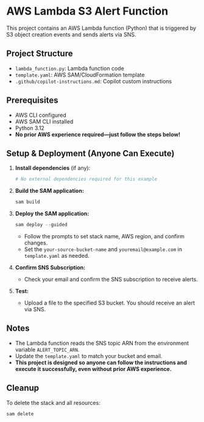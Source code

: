 # AWS Lambda S3 Alert Function

This project contains an AWS Lambda function (Python) that is triggered by S3 object creation events and sends alerts via SNS.

## Project Structure
- `lambda_function.py`: Lambda function code
- `template.yaml`: AWS SAM/CloudFormation template
- `.github/copilot-instructions.md`: Copilot custom instructions

## Prerequisites
- AWS CLI configured
- AWS SAM CLI installed
- Python 3.12
- **No prior AWS experience required—just follow the steps below!**

## Setup & Deployment (Anyone Can Execute)

1. **Install dependencies** (if any):
   ```powershell
   # No external dependencies required for this example
   ```

2. **Build the SAM application:**
   ```powershell
   sam build
   ```

3. **Deploy the SAM application:**
   ```powershell
   sam deploy --guided
   ```
   - Follow the prompts to set stack name, AWS region, and confirm changes.
   - Set the `your-source-bucket-name` and `youremail@example.com` in `template.yaml` as needed.

4. **Confirm SNS Subscription:**
   - Check your email and confirm the SNS subscription to receive alerts.

5. **Test:**
   - Upload a file to the specified S3 bucket. You should receive an alert via SNS.

## Notes
- The Lambda function reads the SNS topic ARN from the environment variable `ALERT_TOPIC_ARN`.
- Update the `template.yaml` to match your bucket and email.
- **This project is designed so anyone can follow the instructions and execute it successfully, even without prior AWS experience.**

## Cleanup
To delete the stack and all resources:
```powershell
sam delete
```
